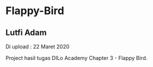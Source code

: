 # Flappy-Bird

Lutfi Adam
-----------
Di upload : 22 Maret 2020

Project hasil tugas DILo Academy Chapter 3 - Flappy Bird.
